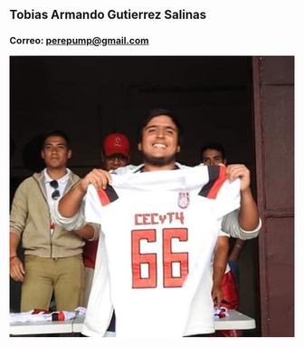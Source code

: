 ## Tobias Armando Gutierrez Salinas

### Correo: perepump@gmail.com

![Tobias](archivos-multimedia/tobiasgtz.jpg)